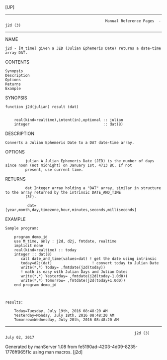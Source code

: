 [UP]

-----------------------------------------------------------------------------------------------------------------------------------
                                                 Manual Reference Pages  - j2d (3)
-----------------------------------------------------------------------------------------------------------------------------------
                                                                 
NAME

    j2d - [M_time] given a JED (Julian Ephemeris Date) returns a date-time array DAT.

CONTENTS

    Synopsis
    Description
    Options
    Returns
    Example

SYNOPSIS

    function j2d(julian) result (dat)


        real(kind=realtime),intent(in),optional :: julian
        integer                                 :: dat(8)



DESCRIPTION

    Converts a Julian Ephemeris Date to a DAT date-time array.

OPTIONS

             julian A Julian Ephemeris Date (JED) is the number of days since noon (not midnight) on January 1st, 4713 BC. If not
             present, use current time.

RETURNS

             dat Integer array holding a "DAT" array, similar in structure to the array returned by the intrinsic DATE_AND_TIME
             (3f).

              dat=[year,month,day,timezone,hour,minutes,seconds,milliseconds]



EXAMPLE

    Sample program:

        program demo_jd
        use M_time, only : j2d, d2j, fmtdate, realtime
        implicit none
        real(kind=realtime) :: today
        integer :: dat(8)
           call date_and_time(values=dat) ! get the date using intrinsic
           today=d2j(dat)                  ! convert today to Julian Date
           write(*,*) Today= ,fmtdate(j2d(today))
           ! math is easy with Julian Days and Julian Dates
           write(*,*) Yesterday= ,fmtdate(j2d(today-1.0d0))
           write(*,*) Tomorrow= ,fmtdate(j2d(today+1.0d0))
        end program demo_jd



    results:

        Today=Tuesday, July 19th, 2016 08:48:20 AM
        Yesterday=Monday, July 18th, 2016 08:48:20 AM
        Tomorrow=Wednesday, July 20th, 2016 08:48:20 AM

-----------------------------------------------------------------------------------------------------------------------------------

                                                              j2d (3)                                                 July 02, 2017

Generated by manServer 1.08 from fe5190ad-4203-4d09-8235-1776ff965f1c using man macros.
                                                               [j2d]
